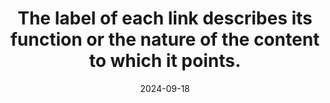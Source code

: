 ---
N: '132'
Rubrique: Liens
title: The label of each link describes its function or the nature of the content to which it points.
abstract: 
categories: ["Links"]
agrege: O4132-E040
opquast: '4 132'
indiceebook: '40'
description: "Rule n° 040"
before: "039"
weight: "040"
after: "041"
actif: '1'
layout: rules
date: 2024-09-18
tags: ["", ""]
objectif: ["", ""]
Meo: [""]
Controle: [""
]
Source: ["Opquast"]
Referentiel: [""]
Steps: ["", ""]
---